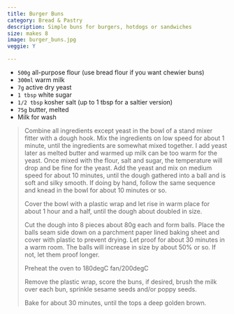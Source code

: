 ```yaml
---
title: Burger Buns 
category: Bread & Pastry
description: Simple buns for burgers, hotdogs or sandwiches
size: makes 8
image: burger_buns.jpg
veggie: Y

--- 
```

* `500g` all-purpose flour (use bread flour if you want chewier buns)
* `300ml` warm milk
* `7g` active dry yeast
* `1 tbsp` white sugar
* `1/2 tbsp` kosher salt (up to 1 tbsp for a saltier version)
* `75g` butter, melted
* Milk for wash
 
> Combine all ingredients except yeast in the bowl of a stand mixer fitter with a dough hook. Mix the ingredients on low speed for about 1 minute, until the ingredients are somewhat mixed together. I add yeast later as melted butter and warmed up milk can be too warm for the yeast. Once mixed with the flour, salt and sugar, the temperature will drop and be fine for the yeast. Add the yeast and mix on medium speed for about 10 minutes, until the dough gathered into a ball and is soft and silky smooth. If doing by hand, follow the same sequence and knead in the bowl for about 10 minutes or so.
>
> Cover the bowl with a plastic wrap and let rise in warm place for about 1 hour and a half, until the dough about doubled in size.
>
> Cut the dough into 8 pieces about 80g each and form balls. Place the balls seam side down on a parchment paper lined baking sheet and cover with plastic to prevent drying. Let proof for about 30 minutes in a warm room. The balls will increase in size by about 50% or so. If not, let them proof longer.
>
> Preheat the oven to 180degC fan/200degC
>
> Remove the plastic wrap, score the buns, if desired, brush the milk over each bun, sprinkle sesame seeds and/or poppy seeds.
>
> Bake for about 30 minutes, until the tops a deep golden brown.
